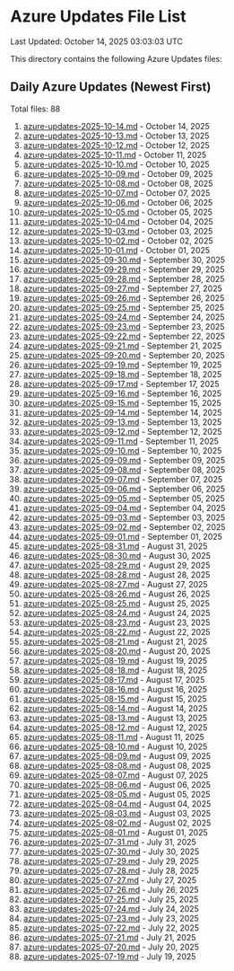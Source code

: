 # Azure Updates File List

Last Updated: October 14, 2025 03:03:03 UTC

This directory contains the following Azure Updates files:

## Daily Azure Updates (Newest First)

Total files: 88

1. [azure-updates-2025-10-14.md](./azure-updates-2025-10-14.md) - October 14, 2025
2. [azure-updates-2025-10-13.md](./azure-updates-2025-10-13.md) - October 13, 2025
3. [azure-updates-2025-10-12.md](./azure-updates-2025-10-12.md) - October 12, 2025
4. [azure-updates-2025-10-11.md](./azure-updates-2025-10-11.md) - October 11, 2025
5. [azure-updates-2025-10-10.md](./azure-updates-2025-10-10.md) - October 10, 2025
6. [azure-updates-2025-10-09.md](./azure-updates-2025-10-09.md) - October 09, 2025
7. [azure-updates-2025-10-08.md](./azure-updates-2025-10-08.md) - October 08, 2025
8. [azure-updates-2025-10-07.md](./azure-updates-2025-10-07.md) - October 07, 2025
9. [azure-updates-2025-10-06.md](./azure-updates-2025-10-06.md) - October 06, 2025
10. [azure-updates-2025-10-05.md](./azure-updates-2025-10-05.md) - October 05, 2025
11. [azure-updates-2025-10-04.md](./azure-updates-2025-10-04.md) - October 04, 2025
12. [azure-updates-2025-10-03.md](./azure-updates-2025-10-03.md) - October 03, 2025
13. [azure-updates-2025-10-02.md](./azure-updates-2025-10-02.md) - October 02, 2025
14. [azure-updates-2025-10-01.md](./azure-updates-2025-10-01.md) - October 01, 2025
15. [azure-updates-2025-09-30.md](./azure-updates-2025-09-30.md) - September 30, 2025
16. [azure-updates-2025-09-29.md](./azure-updates-2025-09-29.md) - September 29, 2025
17. [azure-updates-2025-09-28.md](./azure-updates-2025-09-28.md) - September 28, 2025
18. [azure-updates-2025-09-27.md](./azure-updates-2025-09-27.md) - September 27, 2025
19. [azure-updates-2025-09-26.md](./azure-updates-2025-09-26.md) - September 26, 2025
20. [azure-updates-2025-09-25.md](./azure-updates-2025-09-25.md) - September 25, 2025
21. [azure-updates-2025-09-24.md](./azure-updates-2025-09-24.md) - September 24, 2025
22. [azure-updates-2025-09-23.md](./azure-updates-2025-09-23.md) - September 23, 2025
23. [azure-updates-2025-09-22.md](./azure-updates-2025-09-22.md) - September 22, 2025
24. [azure-updates-2025-09-21.md](./azure-updates-2025-09-21.md) - September 21, 2025
25. [azure-updates-2025-09-20.md](./azure-updates-2025-09-20.md) - September 20, 2025
26. [azure-updates-2025-09-19.md](./azure-updates-2025-09-19.md) - September 19, 2025
27. [azure-updates-2025-09-18.md](./azure-updates-2025-09-18.md) - September 18, 2025
28. [azure-updates-2025-09-17.md](./azure-updates-2025-09-17.md) - September 17, 2025
29. [azure-updates-2025-09-16.md](./azure-updates-2025-09-16.md) - September 16, 2025
30. [azure-updates-2025-09-15.md](./azure-updates-2025-09-15.md) - September 15, 2025
31. [azure-updates-2025-09-14.md](./azure-updates-2025-09-14.md) - September 14, 2025
32. [azure-updates-2025-09-13.md](./azure-updates-2025-09-13.md) - September 13, 2025
33. [azure-updates-2025-09-12.md](./azure-updates-2025-09-12.md) - September 12, 2025
34. [azure-updates-2025-09-11.md](./azure-updates-2025-09-11.md) - September 11, 2025
35. [azure-updates-2025-09-10.md](./azure-updates-2025-09-10.md) - September 10, 2025
36. [azure-updates-2025-09-09.md](./azure-updates-2025-09-09.md) - September 09, 2025
37. [azure-updates-2025-09-08.md](./azure-updates-2025-09-08.md) - September 08, 2025
38. [azure-updates-2025-09-07.md](./azure-updates-2025-09-07.md) - September 07, 2025
39. [azure-updates-2025-09-06.md](./azure-updates-2025-09-06.md) - September 06, 2025
40. [azure-updates-2025-09-05.md](./azure-updates-2025-09-05.md) - September 05, 2025
41. [azure-updates-2025-09-04.md](./azure-updates-2025-09-04.md) - September 04, 2025
42. [azure-updates-2025-09-03.md](./azure-updates-2025-09-03.md) - September 03, 2025
43. [azure-updates-2025-09-02.md](./azure-updates-2025-09-02.md) - September 02, 2025
44. [azure-updates-2025-09-01.md](./azure-updates-2025-09-01.md) - September 01, 2025
45. [azure-updates-2025-08-31.md](./azure-updates-2025-08-31.md) - August 31, 2025
46. [azure-updates-2025-08-30.md](./azure-updates-2025-08-30.md) - August 30, 2025
47. [azure-updates-2025-08-29.md](./azure-updates-2025-08-29.md) - August 29, 2025
48. [azure-updates-2025-08-28.md](./azure-updates-2025-08-28.md) - August 28, 2025
49. [azure-updates-2025-08-27.md](./azure-updates-2025-08-27.md) - August 27, 2025
50. [azure-updates-2025-08-26.md](./azure-updates-2025-08-26.md) - August 26, 2025
51. [azure-updates-2025-08-25.md](./azure-updates-2025-08-25.md) - August 25, 2025
52. [azure-updates-2025-08-24.md](./azure-updates-2025-08-24.md) - August 24, 2025
53. [azure-updates-2025-08-23.md](./azure-updates-2025-08-23.md) - August 23, 2025
54. [azure-updates-2025-08-22.md](./azure-updates-2025-08-22.md) - August 22, 2025
55. [azure-updates-2025-08-21.md](./azure-updates-2025-08-21.md) - August 21, 2025
56. [azure-updates-2025-08-20.md](./azure-updates-2025-08-20.md) - August 20, 2025
57. [azure-updates-2025-08-19.md](./azure-updates-2025-08-19.md) - August 19, 2025
58. [azure-updates-2025-08-18.md](./azure-updates-2025-08-18.md) - August 18, 2025
59. [azure-updates-2025-08-17.md](./azure-updates-2025-08-17.md) - August 17, 2025
60. [azure-updates-2025-08-16.md](./azure-updates-2025-08-16.md) - August 16, 2025
61. [azure-updates-2025-08-15.md](./azure-updates-2025-08-15.md) - August 15, 2025
62. [azure-updates-2025-08-14.md](./azure-updates-2025-08-14.md) - August 14, 2025
63. [azure-updates-2025-08-13.md](./azure-updates-2025-08-13.md) - August 13, 2025
64. [azure-updates-2025-08-12.md](./azure-updates-2025-08-12.md) - August 12, 2025
65. [azure-updates-2025-08-11.md](./azure-updates-2025-08-11.md) - August 11, 2025
66. [azure-updates-2025-08-10.md](./azure-updates-2025-08-10.md) - August 10, 2025
67. [azure-updates-2025-08-09.md](./azure-updates-2025-08-09.md) - August 09, 2025
68. [azure-updates-2025-08-08.md](./azure-updates-2025-08-08.md) - August 08, 2025
69. [azure-updates-2025-08-07.md](./azure-updates-2025-08-07.md) - August 07, 2025
70. [azure-updates-2025-08-06.md](./azure-updates-2025-08-06.md) - August 06, 2025
71. [azure-updates-2025-08-05.md](./azure-updates-2025-08-05.md) - August 05, 2025
72. [azure-updates-2025-08-04.md](./azure-updates-2025-08-04.md) - August 04, 2025
73. [azure-updates-2025-08-03.md](./azure-updates-2025-08-03.md) - August 03, 2025
74. [azure-updates-2025-08-02.md](./azure-updates-2025-08-02.md) - August 02, 2025
75. [azure-updates-2025-08-01.md](./azure-updates-2025-08-01.md) - August 01, 2025
76. [azure-updates-2025-07-31.md](./azure-updates-2025-07-31.md) - July 31, 2025
77. [azure-updates-2025-07-30.md](./azure-updates-2025-07-30.md) - July 30, 2025
78. [azure-updates-2025-07-29.md](./azure-updates-2025-07-29.md) - July 29, 2025
79. [azure-updates-2025-07-28.md](./azure-updates-2025-07-28.md) - July 28, 2025
80. [azure-updates-2025-07-27.md](./azure-updates-2025-07-27.md) - July 27, 2025
81. [azure-updates-2025-07-26.md](./azure-updates-2025-07-26.md) - July 26, 2025
82. [azure-updates-2025-07-25.md](./azure-updates-2025-07-25.md) - July 25, 2025
83. [azure-updates-2025-07-24.md](./azure-updates-2025-07-24.md) - July 24, 2025
84. [azure-updates-2025-07-23.md](./azure-updates-2025-07-23.md) - July 23, 2025
85. [azure-updates-2025-07-22.md](./azure-updates-2025-07-22.md) - July 22, 2025
86. [azure-updates-2025-07-21.md](./azure-updates-2025-07-21.md) - July 21, 2025
87. [azure-updates-2025-07-20.md](./azure-updates-2025-07-20.md) - July 20, 2025
88. [azure-updates-2025-07-19.md](./azure-updates-2025-07-19.md) - July 19, 2025
